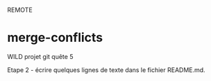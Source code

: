 REMOTE
# merge-conflicts
WILD projet git quête 5

Etape 2 - écrire quelques lignes de texte dans le fichier README.md.
